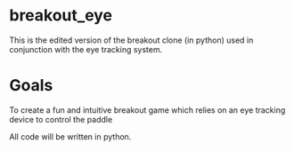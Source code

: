 # breakout_eye
This is the edited version of the breakout clone (in python) used in conjunction with the eye tracking system.

# Goals
To create a fun and intuitive breakout game which relies on an eye tracking device to control the paddle

All code will be written in python.
